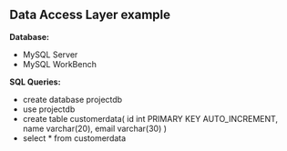 ## Data Access Layer example

**Database:**

- MySQL Server
- MySQL WorkBench

**SQL Queries:**

- create database projectdb
- use projectdb
- create table customerdata(
  id int PRIMARY KEY AUTO_INCREMENT,
  name varchar(20),
  email varchar(30)
  )
- select * from customerdata